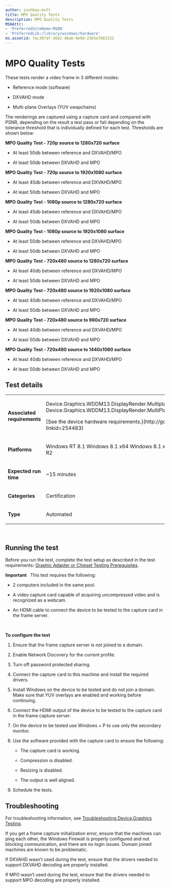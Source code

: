 ```yaml
---
author: joshbax-msft
title: MPO Quality Tests
description: MPO Quality Tests
MSHAttr:
- 'PreferredSiteName:MSDN'
- 'PreferredLib:/library/windows/hardware'
ms.assetid: fac307af-26b2-48a6-9e9d-23b5e7b83132
---
```


# MPO Quality Tests


These tests render a video frame in 3 different modes:

-   Reference mode (software)

-   DXVAHD mode

-   Multi-plane Overlays (YUV swapchains)

The renderings are captured using a capture card and compared with PSNR, depending on the result a test pass or fail depending on the tolerance threshold that is individually defined for each test. Thresholds are shown below:

**MPO Quality Test - 720p source to 1280x720 surface**

-   At least 50db between reference and DXVAHD/MPO

-   At least 50db between DXVAHD and MPO

**MPO Quality Test - 720p source to 1920x1080 surface**

-   At least 45db between reference and DXVAHD/MPO

-   At least 50db between DXVAHD and MPO

**MPO Quality Test - 1080p source to 1280x720 surface**

-   At least 45db between reference and DXVAHD/MPO

-   At least 50db between DXVAHD and MPO

**MPO Quality Test - 1080p source to 1920x1080 surface**

-   At least 50db between reference and DXVAHD/MPO

-   At least 50db between DXVAHD and MPO

**MPO Quality Test - 720x480 source to 1280x720 surface**

-   At least 40db between reference and DXVAHD/MPO

-   At least 50db between DXVAHD and MPO

**MPO Quality Test - 720x480 source to 1920x1080 surface**

-   At least 40db between reference and DXVAHD/MPO

-   At least 50db between DXVAHD and MPO

**MPO Quality Test - 720x480 source to 960x720 surface**

-   At least 40db between reference and DXVAHD/MPO

-   At least 50db between DXVAHD and MPO

**MPO Quality Test - 720x480 source to 1440x1080 surface**

-   At least 40db between reference and DXVAHD/MPO

-   At least 50db between DXVAHD and MPO

## Test details


<table>
<colgroup>
<col width="50%" />
<col width="50%" />
</colgroup>
<tbody>
<tr class="odd">
<td><p><strong>Associated requirements</strong></p></td>
<td><p>Device.Graphics.WDDM13.DisplayRender.MultiplaneOverlaySupport Device.Graphics.WDDM13.DisplayRender.MultiPlaneOverlayVideoProcessing</p>
<p>[See the device hardware requirements.](http://go.microsoft.com/fwlink/p/?linkid=254483)</p></td>
</tr>
<tr class="even">
<td><p><strong>Platforms</strong></p></td>
<td><p>Windows RT 8.1 Windows 8.1 x64 Windows 8.1 x86 Windows Server 2012 R2</p></td>
</tr>
<tr class="odd">
<td><p><strong>Expected run time</strong></p></td>
<td><p>~15 minutes</p></td>
</tr>
<tr class="even">
<td><p><strong>Categories</strong></p></td>
<td><p>Certification</p></td>
</tr>
<tr class="odd">
<td><p><strong>Type</strong></p></td>
<td><p>Automated</p></td>
</tr>
</tbody>
</table>

 

## Running the test


Before you run the test, complete the test setup as described in the test requirements: [Graphic Adapter or Chipset Testing Prerequisites](graphic-adapter-or-chipset-testing-prerequisites.md).

**Important**  
This test requires the following:

-   2 computers included in the same pool.

-   A video capture card capable of acquiring uncompressed video and is recognized as a webcam.

-   An HDMI cable to connect the device to be tested to the capture card in the frame server.

 

**To configure the test**

1.  Ensure that the frame capture server is not joined to a domain.

2.  Enable Network Discovery for the current profile.

3.  Turn off password protected sharing.

4.  Connect the capture card to this machine and install the required drivers.

5.  Install Windows on the device to be tested and do not join a domain. Make sure that YUV overlays are enabled and working before continuing.

6.  Connect the HDMI output of the device to be tested to the capture card in the frame capture server.

7.  On the device to be tested use Windows + P to use only the secondary monitor.

8.  Use the software provided with the capture card to ensure the following:

    -   The capture card is working.

    -   Compression is disabled.

    -   Resizing is disabled.

    -   The output is well aligned.

9.  Schedule the tests.

## Troubleshooting


For troubleshooting information, see [Troubleshooting Device.Graphics Testing](troubleshooting-devicegraphics-testing.md).

If you get a frame capture initialization error, ensure that the machines can ping each other, the Windows Firewall is properly configured and not blocking communication, and there are no login issues. Domain joined machines are known to be problematic.

If DXVAHD wasn’t used during the test, ensure that the drivers needed to support DXVAHD decoding are properly installed.

If MPO wasn’t used during the test, ensure that the drivers needed to support MPO decoding are properly installed.

 

 






